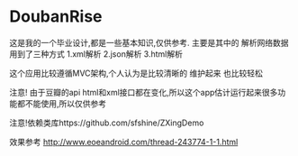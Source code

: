 ﻿DoubanRise
==========
这是我的一个毕业设计,都是一些基本知识,仅供参考.
主要是其中的 解析网络数据用到了三种方式
1.xml解析
2.json解析
3.html解析

这个应用比较遵循MVC架构,个人认为是比较清晰的 维护起来 也比较轻松

注意! 由于豆瓣的api html和xml接口都在变化,所以这个app估计运行起来很多功能都不能使用,所以仅供参考

注意!依赖类库https://github.com/sfshine/ZXingDemo

效果参考 http://www.eoeandroid.com/thread-243774-1-1.html
